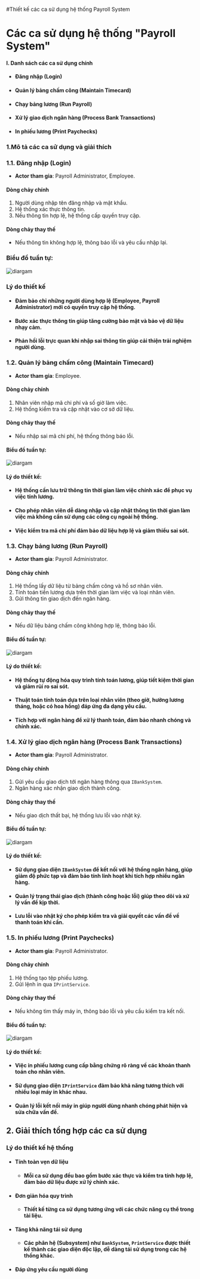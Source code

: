 #Thiết kế các ca sử dụng hệ thống Payroll System
# Các ca sử dụng hệ thống "Payroll System"
#### I. Danh sách các ca sử dụng chính
- #### Đăng nhập (Login)
- #### Quản lý bảng chấm công (Maintain Timecard)
- #### Chạy bảng lương (Run Payroll)
- #### Xử lý giao dịch ngân hàng (Process Bank Transactions)
- #### In phiếu lương (Print Paychecks)
### 1.Mô tả các ca sử dụng và giải thích 
### 1.1. Đăng nhập (Login)
- **Actor tham gia**: Payroll Administrator, Employee.
#### Dòng chảy chính
1. Người dùng nhập tên đăng nhập và mật khẩu.
2. Hệ thống xác thực thông tin.
3. Nếu thông tin hợp lệ, hệ thống cấp quyền truy cập.
#### Dòng chảy thay thế
- Nếu thông tin không hợp lệ, thông báo lỗi và yêu cầu nhập lại.
### Biểu đồ tuần tự:
![diargam](https://www.planttext.com/api/plantuml/png/Z94nQiCm68LtdU9T81VmK08DRQ6bMw6hh9XOrFxLohz3CsVir1iab0mfP2WK2lAGmRc8Jj0hLBOXDY53D_sFzpwzN_gjzkE2fUKopuHKR2mUYiIAs9GqbNQ1EpFJT6LiBfGXjYRhbCjko88r8TQyQ6CJoJAMHI94Cs5qqSSZtAVUxPx1zIVXy7vOqWpKIVDwXJoS64z1s9RYc3eY-liYNFjgfy5f_HqGh4zeuiJV88RT8ZpMQnNYllfI_sepJ6Dqhj6jTtl6I-dT1rvx-hagWmUvqRvQKkjzQzPPKGhLBfKQxtvQYjimOk_MMemJcZQVz0S00F__0m00)
### Lý do thiết kế
- #### Đảm bảo chỉ những người dùng hợp lệ (Employee, Payroll Administrator) mới có quyền truy cập hệ thống.
- #### Bước xác thực thông tin giúp tăng cường bảo mật và bảo vệ dữ liệu nhạy cảm.
- #### Phản hồi lỗi trực quan khi nhập sai thông tin giúp cải thiện trải nghiệm người dùng.
### 1.2. Quản lý bảng chấm công (Maintain Timecard)
- **Actor tham gia**: Employee.
#### Dòng chảy chính
1. Nhân viên nhập mã chi phí và số giờ làm việc.
2. Hệ thống kiểm tra và cập nhật vào cơ sở dữ liệu.
#### Dòng chảy thay thế
- Nếu nhập sai mã chi phí, hệ thống thông báo lỗi.
#### Biểu đồ tuần tự:
![diargam](https://www.planttext.com/api/plantuml/png/T94xJiGm48Pxd-A_m5uW1Lg9fuH051IqZcDj37u4xsIbr1GKd05fqOeoeg5AYYry4f-0A-3i2jW8fPlvfVdc6_khtywNn3tLHZCko7cScagxHagMkzeMt3UuLKOAxeipvmqJpf9t-ZSytlTQUYOjAMfmuzsz57J5BLz8ay8JJZpdIydO3nkpen4rmtKPkxQ22Hk8Kg4gGujLM6EXOlyA7TO6grG-2tOuTyZv4ybm7ljMWShmQHSWPP77RfDAaRQy6uWXP_y71zoaVORB9F1aG9xlrCJEs0xYX2Bs7z23OSqc4PXD-Dw5Dx4dsH5smd7yT1U3batNnlu53x7R4XxhTE-OD9Us63xv6m00__y30000)
#### Lý do thiết kế:
- #### Hệ thống cần lưu trữ thông tin thời gian làm việc chính xác để phục vụ việc tính lương.
- #### Cho phép nhân viên dễ dàng nhập và cập nhật thông tin thời gian làm việc mà không cần sử dụng các công cụ ngoài hệ thống.
- #### Việc kiểm tra mã chi phí đảm bảo dữ liệu hợp lệ và giảm thiểu sai sót.

### 1.3. Chạy bảng lương (Run Payroll)
- **Actor tham gia**: Payroll Administrator.
#### Dòng chảy chính
1. Hệ thống lấy dữ liệu từ bảng chấm công và hồ sơ nhân viên.
2. Tính toán tiền lương dựa trên thời gian làm việc và loại nhân viên.
3. Gửi thông tin giao dịch đến ngân hàng.
#### Dòng chảy thay thế
- Nếu dữ liệu bảng chấm công không hợp lệ, thông báo lỗi.
#### Biểu đồ tuần tự:
![diargam](https://www.planttext.com/api/plantuml/png/b98nJiGm44Nxd68ki1T8WPO590eA92Xe7STABEm9SYP8hYaeg3X2G2ia9BH8K3a5HT3UmoVW2ZYx2eko0KGv8__tP_xuetcRbiGCLLf5Z5DXu9XPKoYrcsg94I-GGjKtzzQb4YOII98id4ejE3FfFYEMi5Bq_GDzeGehn5S_AIfCcR4mOtX-OaiIEeg-Uy5aPzicXfbt2uBtM-yUAk2vTxM5nBjxp40jdvSrPj6MgaCD1ulXoBkvXTGt2r3IDzTLp-ceSmsyVVq9DjocXr7UQO32z9YtTmYNidt4SSR8Rl-7RCBxGxrv29DnyxEsva7YtHD29bdH9NF3yr-7NnqgXiCGtnK6ww00QbyqqEfAWxjC1QRTl_e4003__mC0)
#### Lý do thiết kế:
- #### Hệ thống tự động hóa quy trình tính toán lương, giúp tiết kiệm thời gian và giảm rủi ro sai sót.
- #### Thuật toán tính toán dựa trên loại nhân viên (theo giờ, hưởng lương tháng, hoặc có hoa hồng) đáp ứng đa dạng yêu cầu.
- #### Tích hợp với ngân hàng để xử lý thanh toán, đảm bảo nhanh chóng và chính xác.

### 1.4. Xử lý giao dịch ngân hàng (Process Bank Transactions)
- **Actor tham gia**: Payroll Administrator.
#### Dòng chảy chính
1. Gửi yêu cầu giao dịch tới ngân hàng thông qua `IBankSystem`.
2. Ngân hàng xác nhận giao dịch thành công.
#### Dòng chảy thay thế
- Nếu giao dịch thất bại, hệ thống lưu lỗi vào nhật ký.
#### Biểu đồ tuần tự:
![diargam](https://www.planttext.com/api/plantuml/png/X90z2W8n48NxdE9Tm0ji8VuKMWesjZ6xkC7i16AssDhI0rXl9GZMmWQno4bo0gzW5X5NLh0PUCDyxytCmzr7EykDBGl5kB3QOC4hevKQfuKa9ZJPgDxDwKkgpB2rBYdbfiA4qtPPxMnMCDPbCHZsiGIpu2uIbJ-N4A4vbTX8hf46Tn0vwyst9f-01Aj8G_bRbuBDESMgVKtiCup1xmLMlXQWF3GNGgv3SnLGmHtb_qMwroMOo-3s5CCZ0Mj2KzCcAbz_EuqoIjldFW400F__0m00)
#### Lý do thiết kế:
- #### Sử dụng giao diện `IBankSystem` để kết nối với hệ thống ngân hàng, giúp giảm độ phức tạp và đảm bảo tính linh hoạt khi tích hợp nhiều ngân hàng.
- #### Quản lý trạng thái giao dịch (thành công hoặc lỗi) giúp theo dõi và xử lý vấn đề kịp thời.
- #### Lưu lỗi vào nhật ký cho phép kiểm tra và giải quyết các vấn đề về thanh toán khi cần.
### 1.5. In phiếu lương (Print Paychecks)
- **Actor tham gia**: Payroll Administrator.
#### Dòng chảy chính
1. Hệ thống tạo tệp phiếu lương.
2. Gửi lệnh in qua `IPrintService`.
#### Dòng chảy thay thế
- Nếu không tìm thấy máy in, thông báo lỗi và yêu cầu kiểm tra kết nối.
#### Biểu đồ tuần tự:
![diargam](https://www.planttext.com/api/plantuml/png/T90n2W8n44Nxd68ku0Ms4CN2Ta4BBMDssGJZH6CYU0AluI8Y20iMLjbYYu3to0cyWgiY1DHouCtxV-PUDxsreThOXIIK6QKXfLkjfEnd2u5afYncL6yXrGBDADSRmNB259gM-Q23zoXpJKYy3PtkDvB0r9yjiE1E5bfcoKLmZGLvkznABCZNmiiIfISm37KbG8PwX_od8gAXyxl4n9SCa0TNuLF1bTyZcE2Eva-3wAu4njnViO2PBnNCssm3AnlSeJMHNexPyvaF0000__y30000)
#### Lý do thiết kế:
- #### Việc in phiếu lương cung cấp bằng chứng rõ ràng về các khoản thanh toán cho nhân viên.
- #### Sử dụng giao diện `IPrintService` đảm bảo khả năng tương thích với nhiều loại máy in khác nhau.
- #### Quản lý lỗi kết nối máy in giúp người dùng nhanh chóng phát hiện và sửa chữa vấn đề.
## 2. Giải thích tổng hợp các ca sử dụng
### Lý do thiết kế hệ thống
- #### Tính toàn vẹn dữ liệu
  - #### Mỗi ca sử dụng đều bao gồm bước xác thực và kiểm tra tính hợp lệ, đảm bảo dữ liệu được xử lý chính xác.
- #### Đơn giản hóa quy trình
  - #### Thiết kế từng ca sử dụng tương ứng với các chức năng cụ thể trong tài liệu.
- #### Tăng khả năng tái sử dụng
  - #### Các phân hệ (Subsystem) như `BankSystem`, `PrintService` được thiết kế thành các giao diện độc lập, dễ dàng tái sử dụng trong các hệ thống khác.
- #### Đáp ứng yêu cầu người dùng
